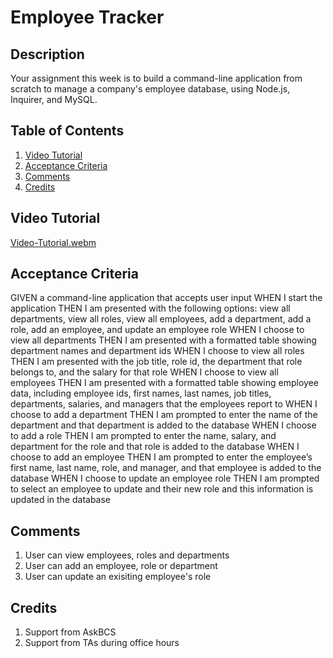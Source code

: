 # Employee Tracker

## Description

Your assignment this week is to build a command-line application from scratch to manage a company's employee database, using Node.js, Inquirer, and MySQL.

## Table of Contents

1. [Video Tutorial](#video-tutorial)
2. [Acceptance Criteria](#acceptance-criteria)
3. [Comments](#comments)
4. [Credits](#credits)

## Video Tutorial

[Video-Tutorial.webm](https://user-images.githubusercontent.com/105401594/200747940-5146dece-1edd-4fae-bcb1-3478312c3ec9.webm)

## Acceptance Criteria

GIVEN a command-line application that accepts user input
WHEN I start the application
THEN I am presented with the following options: view all departments, view all roles, view all employees, add a department, add a role, add an employee, and update an employee role
WHEN I choose to view all departments
THEN I am presented with a formatted table showing department names and department ids
WHEN I choose to view all roles
THEN I am presented with the job title, role id, the department that role belongs to, and the salary for that role
WHEN I choose to view all employees
THEN I am presented with a formatted table showing employee data, including employee ids, first names, last names, job titles, departments, salaries, and managers that the employees report to
WHEN I choose to add a department
THEN I am prompted to enter the name of the department and that department is added to the database
WHEN I choose to add a role
THEN I am prompted to enter the name, salary, and department for the role and that role is added to the database
WHEN I choose to add an employee
THEN I am prompted to enter the employee’s first name, last name, role, and manager, and that employee is added to the database
WHEN I choose to update an employee role
THEN I am prompted to select an employee to update and their new role and this information is updated in the database

## Comments

1. User can view employees, roles and departments
2. User can add an employee, role or department
3. User can update an exisiting employee's role

## Credits

1. Support from AskBCS 
2. Support from TAs during office hours
